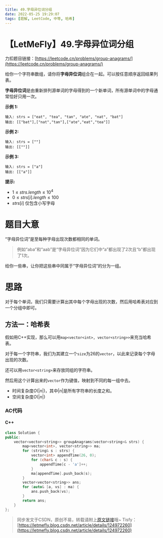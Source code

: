 ```yaml
---
title: 49.字母异位词分组
date: 2022-05-25 19:29:07
tags: [题解, LeetCode, 中等, 哈希]
---
```


# 【LetMeFly】49.字母异位词分组

力扣题目链接：[https://leetcode.cn/problems/group-anagrams/](https://leetcode.cn/problems/group-anagrams/)

给你一个字符串数组，请你将**字母异位词**组合在一起。可以按任意顺序返回结果列表。

**字母异位词**是由重新排列源单词的字母得到的一个新单词，所有源单词中的字母通常恰好只用一次。

**示例 1:**

```
输入: strs = ["eat", "tea", "tan", "ate", "nat", "bat"]
输出: [["bat"],["nat","tan"],["ate","eat","tea"]]
```

**示例 2:**

```
输入: strs = [""]
输出: [[""]]
```

**示例 3:**

```
输入: strs = ["a"]
输出: [["a"]]
```

**提示:**

+ $1\leq strs.length\leq 10^4$
+ $0\leq strs[i].length\leq100$
+ $strs[i]$ 仅包含小写字母

# 题目大意

“字母异位词”是至每种字母出现次数都相同的单词。

> 例如“aba”和“aab”是“字母异位词”因为它们中“a”都出现了2次且“b”都出现了1次。

给你一些串，让你把这些串中同属于“字母异位词”的分为一组。

# 思路

对于每个单词，我们只需要计算出其中每个字母出现的次数，然后用哈希表对应到一个分组中即可。

## 方法一：哈希表

假如用C++实现，那么可以用```map<vector<int>, vector<string>>```来充当哈希表。

对于每一个字符串，我们为其建立一个```size```为26的```vector```，以此来记录每个字母出现的次数。

还可以用```vector<string>```来存放同组的字符串。

然后用这个计算出来的```vector```作为键值，映射到不同的每一组中去。

+ 时间复杂度$O(|n|)$，其中$|n|$是所有字符串的长度之和。
+ 空间复杂度$O(|n|)$

### AC代码

#### C++

```cpp
class Solution {
public:
    vector<vector<string>> groupAnagrams(vector<string>& strs) {
        map<vector<int>, vector<string>> ma;
        for (string& s : strs) {
            vector<int> appendTime(26, 0);
            for (char& c : s) {
                appendTime[c - 'a']++;
            }
            ma[appendTime].push_back(s);
        }
        vector<vector<string>> ans;
        for (auto& [a, vs] : ma) {
            ans.push_back(vs);
        }
        return ans;
    }
};
```

> 同步发文于CSDN，原创不易，转载请附上[原文链接](https://blog.letmefly.xyz/2022/05/25/LeetCode%200049.%E5%AD%97%E6%AF%8D%E5%BC%82%E4%BD%8D%E8%AF%8D%E5%88%86%E7%BB%84/)哦~
> Tisfy：[https://letmefly.blog.csdn.net/article/details/124972260](https://letmefly.blog.csdn.net/article/details/124972260)
